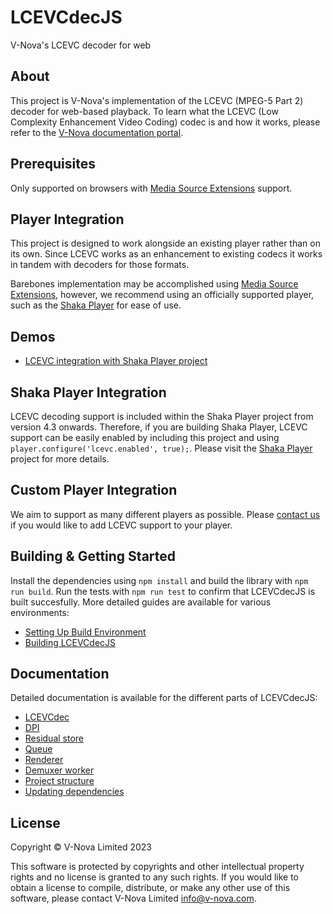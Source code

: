 # LCEVCdecJS
V-Nova's LCEVC decoder for web 

## About

This project is V-Nova's implementation of the LCEVC (MPEG-5 Part 2) decoder for web-based playback. To learn what the LCEVC (Low Complexity Enhancement Video Coding) codec is and how it works, please refer to the [V-Nova documentation portal](https://docs.v-nova.com/v-nova/lcevc/lcevc-sdk-overview).

## Prerequisites 

Only supported on browsers with [Media Source Extensions](https://caniuse.com/?search=media%20source%20extensions) support. 

## Player Integration 

This project is designed to work alongside an existing player rather than on its own. Since LCEVC works as an enhancement to existing codecs it works in tandem with decoders for those formats. 

Barebones implementation may be accomplished using [Media Source Extensions](https://developer.mozilla.org/en-US/docs/Web/API/MediaSource), however, we recommend using an officially supported player, such as the [Shaka Player](https://github.com/shaka-project/shaka-player) for ease of use. 
## Demos 
- [LCEVC integration with Shaka Player project]( https://shaka-player-demo.appspot.com/demo/#panel=ALL_CONTENT;panelData=LCEVC;build=uncompiled)  


## Shaka Player Integration 

LCEVC decoding support is included within the Shaka Player project from version 4.3 onwards. Therefore, if you are building Shaka Player, LCEVC support can be easily enabled by including this project and using `player.configure('lcevc.enabled', true);`. Please visit the [Shaka Player](Shaka-Player) project for more details. 

## Custom Player Integration 

We aim to support as many different players as possible. Please [contact us](https://www.v-nova.com/) if you would like to add LCEVC support to your player. 

## Building & Getting Started

Install the dependencies using `npm install` and build the library with `npm run build`. Run
the tests with `npm run test` to confirm that LCEVCdecJS is built succesfully. More
detailed guides are available for various environments:

* [Setting Up Build Environment](docs/setting_up.md)
* [Building LCEVCdecJS](docs/building.md)

## Documentation

Detailed documentation is available for the different parts of LCEVCdecJS:

* [LCEVCdec](docs/dec/LCEVCdec.md)
* [DPI](docs/dec/dpi.md)
* [Residual store](docs/dec/residual_store.md.md)
* [Queue](docs/dec/queue.md)
* [Renderer](docs/dec/renderer.md)
* [Demuxer worker](docs/dec/demuxer_worker.md)
* [Project structure](docs/structure.md)
* [Updating dependencies](docs/update_deps.md)

## License

Copyright © V-Nova Limited 2023

This software is protected by copyrights and other intellectual property rights and no license is granted to any such rights. If you would like to obtain a license to compile, distribute, or make any other use of this software, please contact V-Nova Limited info@v-nova.com.

